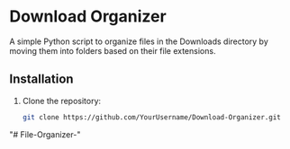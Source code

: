 # Download Organizer

A simple Python script to organize files in the Downloads directory by moving them into folders based on their file extensions.

## Installation

1. Clone the repository:
   ```bash
   git clone https://github.com/YourUsername/Download-Organizer.git
   ```
"# File-Organizer-" 
